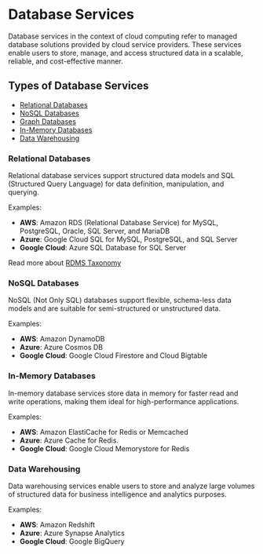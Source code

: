 # Database Services

Database services in the context of cloud computing refer to managed database solutions provided by cloud service providers. These services enable users to store, manage, and access structured data in a scalable, reliable, and cost-effective manner. 

## Types of Database Services
- [Relational Databases](#relational-databases)
- [NoSQL Databases](#nosql-databases)
- [Graph Databases](#graph-databases)
- [In-Memory Databases](#in-memory-databases)
- [Data Warehousing](#data-warehousing)

### Relational Databases

Relational database services support structured data models and SQL (Structured Query Language) for data definition, manipulation, and querying.

Examples:

- **AWS**: Amazon RDS (Relational Database Service) for MySQL, PostgreSQL, Oracle, SQL Server, and MariaDB
- **Azure**: Google Cloud SQL for MySQL, PostgreSQL, and SQL Server
- **Google Cloud**: Azure SQL Database for SQL Server

Read more about [RDMS Taxonomy](database/relational/taxonomy.md)

### NoSQL Databases

NoSQL (Not Only SQL) databases support flexible, schema-less data models and are suitable for semi-structured or unstructured data. 

Examples:

- **AWS**: Amazon DynamoDB
- **Azure**: Azure Cosmos DB
- **Google Cloud**: Google Cloud Firestore and Cloud Bigtable

### In-Memory Databases

In-memory database services store data in memory for faster read and write operations, making them ideal for high-performance applications. 

Examples:

- **AWS**: Amazon ElastiCache for Redis or Memcached
- **Azure**: Azure Cache for Redis.
- **Google Cloud**: Google Cloud Memorystore for Redis

### Data Warehousing

Data warehousing services enable users to store and analyze large volumes of structured data for business intelligence and analytics purposes.

Examples:

- **AWS**: Amazon Redshift
- **Azure**: Azure Synapse Analytics
- **Google Cloud**: Google BigQuery